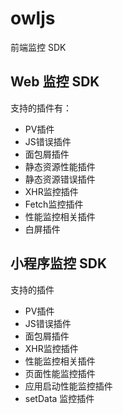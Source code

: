 # owljs
前端监控 SDK

## Web 监控 SDK

支持的插件有：

* PV插件
* JS错误插件
* 面包屑插件
* 静态资源性能插件
* 静态资源错误插件
* XHR监控插件
* Fetch监控插件
* 性能监控相关插件
* 白屏插件

## 小程序监控 SDK

支持的插件

* PV插件
* JS错误插件
* 面包屑插件
* XHR监控插件
* 性能监控相关插件
* 页面性能监控插件
* 应用启动性能监控插件
* setData 监控插件
